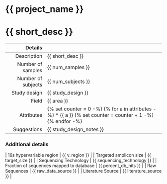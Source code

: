 # {{ project_name }}

# {{ short_desc }}


| Details        |             |
| -------------: |-------------|
| Description      | {{ short_desc }} |
| Number of samples     | {{ num_samples }}      |
| Number of subjects | {{ num_subjects }}      |
| Study design | {{ study_design }} |
| Field | {{ area }}|
| Attributes | {% set counter = 0 -%} {% for a in attributes -%} * {{ a }} {% set counter = counter + 1 -%} {% endfor -%}|
| Suggestions | {{ study_design_notes }}

### Additional details

| 16s hypervariable region | {{ v_region }} |
| Targeted amplicon size | {{ target_size }} |
| Sequencing Technology | {{ sequencing_technology }} |
| Fraction of sequences mapped to database | {{ percent_db_hits }} |
| Raw Sequences | {{ raw_data_source }} |
| Literature Source | {{ literature_source }} |
